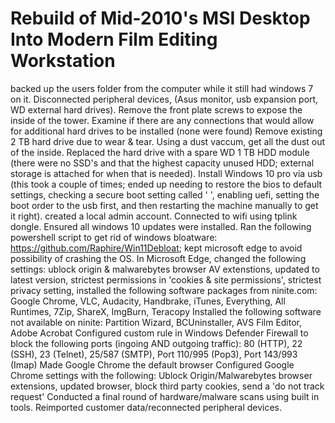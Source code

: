 # Rebuild of Mid-2010's MSI Desktop Into Modern Film Editing Workstation
backed up the users folder from the computer while it still had windows 7 on it. 
Disconnected peripheral devices, (Asus monitor, usb expansion port, WD external hard drives). 
Remove the front plate screws to expose the inside of the tower. 
Examine if there are any connections that would allow for additional hard drives to be installed (none were found)
Remove existing 2 TB hard drive due to wear & tear. 
Using a dust vaccum, get all the dust out of the inside. 
Replaced the hard drive with a spare WD 1 TB HDD module (there were no SSD's and that the highest capacity unused HDD; external storage is attached for when that is needed).
Install Windows 10 pro via usb (this took a couple of times; ended up needing to restore the bios to default settings, checking a secure boot setting called ' ', enabling uefi, setting the boot order to the usb first, and then restarting the machine manually to get it right).
created a local admin account. 
Connected to wifi using tplink dongle. Ensured all windows 10 updates were installed. 
Ran the following powershell script to get rid of windows bloatware: https://github.com/Raphire/Win11Debloat; kept microsoft edge to avoid possibility of crashing the OS. 
In Microsoft Edge, changed the following settings: ublock origin & malwarebytes browser AV extenstions, updated to latest version, strictest permissions in 'cookies & site permissions', strictest privacy setting, 
installed the following software packages from ninite.com: Google Chrome, VLC, Audacity, Handbrake, iTunes, Everything, All Runtimes, 7Zip, ShareX, ImgBurn, Teracopy
Installed the following software not available on ninite: Partition Wizard, BCUninstaller, AVS Film Editor, Adobe Acrobat 
Configured custom rule in Windows Defender Firewall to block the following ports (ingoing AND outgoing traffic): 80 (HTTP), 22 (SSH), 23 (Telnet), 25/587 (SMTP), Port 110/995 (Pop3), Port 143/993 (Imap)
Made Google Chrome the default browser 
Configured Google Chrome settings with the following: Ublock Origin/Malwarebytes browser extensions, updated browser, block third party cookies, send a 'do not track request' 
Conducted a final round of hardware/malware scans using built in tools. 
Reimported customer data/reconnected peripheral devices. 
